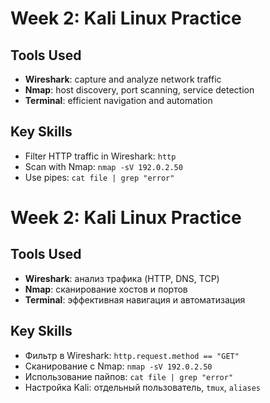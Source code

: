 # Week 2: Kali Linux Practice
## Tools Used
- **Wireshark**: capture and analyze network traffic
- **Nmap**: host discovery, port scanning, service detection
- **Terminal**: efficient navigation and automation
## Key Skills
- Filter HTTP traffic in Wireshark: `http`
- Scan with Nmap: `nmap -sV 192.0.2.50`
- Use pipes: `cat file | grep "error"`





# Week 2: Kali Linux Practice
## Tools Used
- **Wireshark**: анализ трафика (HTTP, DNS, TCP)
- **Nmap**: сканирование хостов и портов
- **Terminal**: эффективная навигация и автоматизация

## Key Skills
- Фильтр в Wireshark: `http.request.method == "GET"`
- Сканирование с Nmap: `nmap -sV 192.0.2.50`
- Использование пайпов: `cat file | grep "error"`
- Настройка Kali: отдельный пользователь, `tmux`, `aliases`
